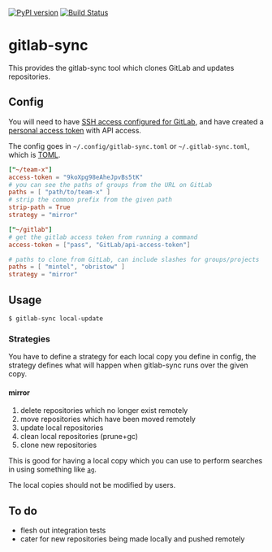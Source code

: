 [![PyPI version](https://badge.fury.io/py/gitlab-sync.svg)](https://badge.fury.io/py/gitlab-sync)
[![Build Status](https://travis-ci.org/Code0x58/gitlab-sync.svg?branch=master)](https://travis-ci.org/Code0x58/gitlab-sync)

# gitlab-sync
This provides the gitlab-sync tool which clones GitLab and updates repositories.


## Config
You will need to have [SSH access configured for GitLab](https://docs.gitlab.com/ee/ssh/), and
have created a [personal access token](https://docs.gitlab.com/ee/api/#personal-access-tokens)
with API access.


The config goes in `~/.config/gitlab-sync.toml` or `~/.gitlab-sync.toml`,
which is [TOML](https://github.com/toml-lang/toml).


```toml
["~/team-x"]
access-token = "9koXpg98eAheJpvBs5tK"
# you can see the paths of groups from the URL on GitLab
paths = [ "path/to/team-x" ]
# strip the common prefix from the given path
strip-path = True
strategy = "mirror"

["~/gitlab"]
# get the gitlab access token from running a command
access-token = ["pass", "GitLab/api-access-token"]

# paths to clone from GitLab, can include slashes for groups/projects
paths = [ "mintel", "obristow" ]
strategy = "mirror"

```


## Usage
```
$ gitlab-sync local-update
```

### Strategies
You have to define a strategy for each local copy you define in config, the
strategy defines what will happen when gitlab-sync runs over the given copy.

#### mirror
 1. delete repositories which no longer exist remotely
 2. move repositories which have been moved remotely
 3. update local repositories
 4. clean local repositories (prune+gc)
 5. clone new repositories

This is good for having a local copy which you can use to perform searches
in using something like [`ag`](https://github.com/ggreer/the_silver_searcher).

The local copies should not be modified by users.


## To do
 * flesh out integration tests
 * cater for new repositories being made locally and pushed remotely
